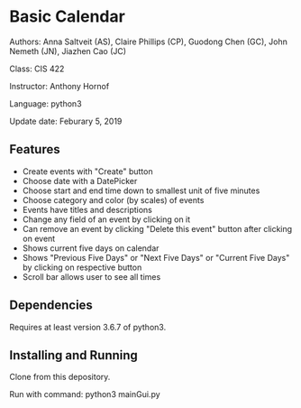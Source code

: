 # Basic Calendar
Authors:  Anna Saltveit (AS), Claire Phillips (CP), Guodong Chen (GC), John Nemeth (JN), Jiazhen Cao (JC)

Class:  CIS 422

Instructor:  Anthony Hornof

Language:  python3

Update date:  Feburary 5, 2019

## Features
- Create events with "Create" button
- Choose date with a DatePicker
- Choose start and end time down to smallest unit of five minutes
- Choose category and color (by scales) of events
- Events have titles and descriptions
- Change any field of an event by clicking on it
- Can remove an event by clicking "Delete this event" button after clicking on event
- Shows current five days on calendar
- Shows "Previous Five Days" or "Next Five Days" or "Current Five Days" by clicking on respective button
- Scroll bar allows user to see all times

## Dependencies
Requires at least version 3.6.7 of python3.

## Installing and Running
Clone from this depository.

Run with command: python3 mainGui.py


